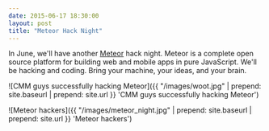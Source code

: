 ```yaml
---
date: 2015-06-17 18:30:00
layout: post
title: "Meteor Hack Night"
---
```


In June, we'll have another [Meteor](https://www.meteor.com/) hack night. Meteor is a complete open source platform for building web and mobile apps in pure JavaScript. We'll be hacking and coding. Bring your machine, your ideas, and your brain.

![CMM guys successfully hacking Meteor]({{ "/images/woot.jpg" | prepend: site.baseurl | prepend: site.url }} 'CMM guys successfully hacking Meteor')

![Meteor hackers]({{ "/images/meteor_night.jpg" | prepend: site.baseurl | prepend: site.url }} 'Meteor hackers')
